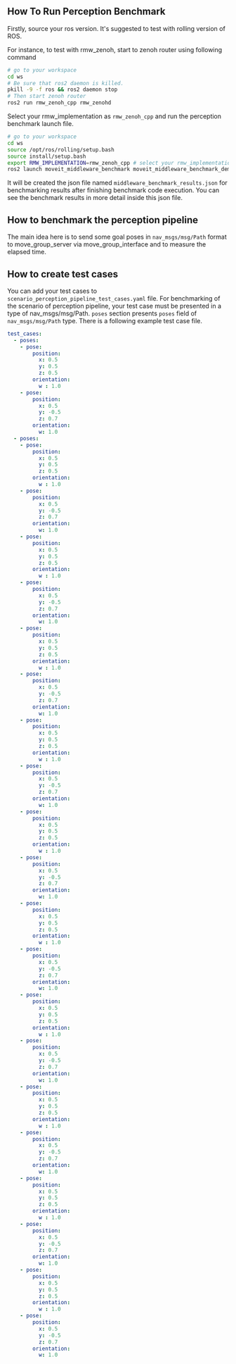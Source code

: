 ## How To Run Perception Benchmark

Firstly, source your ros version. It's suggested to test with rolling version of ROS.

For instance, to test with rmw_zenoh, start to zenoh router using following command
```sh
# go to your workspace
cd ws
# Be sure that ros2 daemon is killed.
pkill -9 -f ros && ros2 daemon stop
# Then start zenoh router
ros2 run rmw_zenoh_cpp rmw_zenohd 
```

Select your rmw_implementation as `rmw_zenoh_cpp` and run the perception benchmark launch file.
```sh
# go to your workspace
cd ws
source /opt/ros/rolling/setup.bash
source install/setup.bash
export RMW_IMPLEMENTATION=rmw_zenoh_cpp # select your rmw_implementation to benchmark
ros2 launch moveit_middleware_benchmark moveit_middleware_benchmark_demo.launch.py
```

It will be created the json file named `middleware_benchmark_results.json` for benchmarking results after finishing benchmark code execution. You can see the benchmark results in more detail inside this json file.

## How to benchmark the perception pipeline

The main idea here is to send some goal poses in `nav_msgs/msg/Path` format to move_group_server via move_group_interface and to measure the elapsed time.

## How to create test cases

You can add your test cases to `scenario_perception_pipeline_test_cases.yaml` file. For benchmarking of the scenario of perception pipeline, your test case must be presented in a type of nav_msgs/msg/Path. `poses` section presents `poses` field of `nav_msgs/msg/Path` type. There is a following example test case file. 

```yaml
test_cases:
  - poses:
    - pose:
        position:
          x: 0.5
          y: 0.5
          z: 0.5
        orientation:
          w : 1.0
    - pose:
        position:
          x: 0.5
          y: -0.5
          z: 0.7
        orientation:
          w: 1.0
  - poses:
    - pose:
        position:
          x: 0.5
          y: 0.5
          z: 0.5
        orientation:
          w : 1.0
    - pose:
        position:
          x: 0.5
          y: -0.5
          z: 0.7
        orientation:
          w: 1.0
    - pose:
        position:
          x: 0.5
          y: 0.5
          z: 0.5
        orientation:
          w : 1.0
    - pose:
        position:
          x: 0.5
          y: -0.5
          z: 0.7
        orientation:
          w: 1.0
    - pose:
        position:
          x: 0.5
          y: 0.5
          z: 0.5
        orientation:
          w : 1.0
    - pose:
        position:
          x: 0.5
          y: -0.5
          z: 0.7
        orientation:
          w: 1.0
    - pose:
        position:
          x: 0.5
          y: 0.5
          z: 0.5
        orientation:
          w : 1.0
    - pose:
        position:
          x: 0.5
          y: -0.5
          z: 0.7
        orientation:
          w: 1.0
    - pose:
        position:
          x: 0.5
          y: 0.5
          z: 0.5
        orientation:
          w : 1.0
    - pose:
        position:
          x: 0.5
          y: -0.5
          z: 0.7
        orientation:
          w: 1.0
    - pose:
        position:
          x: 0.5
          y: 0.5
          z: 0.5
        orientation:
          w : 1.0
    - pose:
        position:
          x: 0.5
          y: -0.5
          z: 0.7
        orientation:
          w: 1.0
    - pose:
        position:
          x: 0.5
          y: 0.5
          z: 0.5
        orientation:
          w : 1.0
    - pose:
        position:
          x: 0.5
          y: -0.5
          z: 0.7
        orientation:
          w: 1.0
    - pose:
        position:
          x: 0.5
          y: 0.5
          z: 0.5
        orientation:
          w : 1.0
    - pose:
        position:
          x: 0.5
          y: -0.5
          z: 0.7
        orientation:
          w: 1.0
    - pose:
        position:
          x: 0.5
          y: 0.5
          z: 0.5
        orientation:
          w : 1.0
    - pose:
        position:
          x: 0.5
          y: -0.5
          z: 0.7
        orientation:
          w: 1.0
    - pose:
        position:
          x: 0.5
          y: 0.5
          z: 0.5
        orientation:
          w : 1.0
    - pose:
        position:
          x: 0.5
          y: -0.5
          z: 0.7
        orientation:
          w: 1.0
```